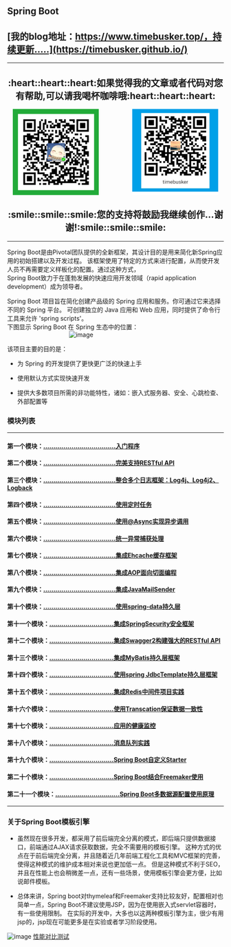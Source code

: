 ## Spring Boot
## [我的blog地址：https://www.timebusker.top/，持续更新.....](https://timebusker.github.io/)

-----------------

<h2 align="center">:heart::heart::heart:如果觉得我的文章或者代码对您有帮助,可以请我喝杯咖啡哦:heart::heart::heart:</h2>
<div  align="center">    
  <img src="https://raw.githubusercontent.com/timebusker/timebusker.github.io/master/mine/wxpay.png?raw=true" width = "200" height = "200" alt="WXPAY" align=center />
  &nbsp;&nbsp;&nbsp;&nbsp;&nbsp;&nbsp;&nbsp;&nbsp;&nbsp;&nbsp;&nbsp;&nbsp;&nbsp;&nbsp;&nbsp;&nbsp;&nbsp;&nbsp;
  <img src="https://raw.githubusercontent.com/timebusker/timebusker.github.io/master/mine/alipay.png?raw=true" width = "200" height = "200" alt="ALIPAY" align=center />
</div>  
<h2 align="center">:smile::smile::smile:您的支持将鼓励我继续创作...谢谢!:smile::smile::smile:</h2>

-----------------


Spring Boot是由Pivotal团队提供的全新框架，其设计目的是用来简化新Spring应用的初始搭建以及开发过程。
该框架使用了特定的方式来进行配置，从而使开发人员不再需要定义样板化的配置。通过这种方式，  
Spring Boot致力于在蓬勃发展的快速应用开发领域（rapid application development）成为领导者。  

Spring Boot 项目旨在简化创建产品级的 Spring 应用和服务。你可通过它来选择不同的 Spring 平台。
可创建独立的 Java 应用和 Web 应用，同时提供了命令行工具来允许 'spring scripts'。  
下图显示 Spring Boot 在 Spring 生态中的位置：  
&emsp;&emsp;&emsp;&emsp;&emsp;&emsp;&emsp;&emsp;&emsp;&emsp;
![image](https://github.com/timebusker/spring-boot/raw/master/static/logo.png?raw=true)

该项目主要的目的是：

+ 为 Spring 的开发提供了更快更广泛的快速上手

+ 使用默认方式实现快速开发

+ 提供大多数项目所需的非功能特性，诸如：嵌入式服务器、安全、心跳检查、外部配置等

### 模块列表
----
#### 第一个模块：[....................................入门程序](https://github.com/timebusker/spring-boot/tree/master/spring-boot-1-QuickStart/)

#### 第二个模块：[....................................完美支持RESTful API](https://github.com/timebusker/spring-boot/tree/master/spring-boot-2-RESTful/)

#### 第三个模块：[....................................整合多个日志框架：Log4j、Log4j2、Logback](https://github.com/timebusker/spring-boot/tree/master/spring-boot-3-logs/)

#### 第四个模块：[....................................使用定时任务](https://github.com/timebusker/spring-boot/tree/master/spring-boot-4-Scheduled/)

#### 第五个模块：[....................................使用@Async实现异步调用](https://github.com/timebusker/spring-boot/tree/master/spring-boot-5-Async/)

#### 第六个模块：[....................................统一异常捕获处理](https://github.com/timebusker/spring-boot/tree/master/spring-boot-6-GlobalException/)

#### 第七个模块：[....................................集成Ehcache缓存框架](https://github.com/timebusker/spring-boot/tree/master/spring-boot-7-EhCache/)

#### 第八个模块：[....................................集成AOP面向切面编程](https://github.com/timebusker/spring-boot/tree/master/spring-boot-8-AOP/)

#### 第九个模块：[....................................集成JavaMailSender](https://github.com/timebusker/spring-boot/tree/master/spring-boot-9-JavaMailSender/)

#### 第十个模块：[....................................使用spring-data持久层](https://github.com/timebusker/spring-boot/tree/master/spring-boot-10-SpringData/)

#### 第十一个模块：[................................集成SpringSecurity安全框架](https://github.com/timebusker/spring-boot/tree/master/spring-boot-11-SpringSecurity/)

#### 第十二个模块：[................................集成Swagger2构建强大的RESTful API](https://github.com/timebusker/spring-boot/tree/master/spring-boot-12-Swagger2/)

#### 第十三个模块：[................................集成MyBatis持久层框架](https://github.com/timebusker/spring-boot/tree/master/spring-boot-13-MyBatis/)

#### 第十四个模块：[................................使用spring JdbcTemplate持久层框架](https://github.com/timebusker/spring-boot/tree/spring-boot-14-JdbcTemplate/)

#### 第十五个模块：[................................集成Redis中间件项目实践](https://github.com/timebusker/spring-boot/tree/master/spring-boot-15-Redis/)

#### 第十六个模块：[................................使用Transcation保证数据一致性](https://github.com/timebusker/spring-boot/tree/master/spring-boot-16-Transcation/)

#### 第十七个模块：[................................应用的健康监控](https://github.com/timebusker/spring-boot/tree/master/spring-boot-17-monitor/)

#### 第十八个模块：[................................消息队列实践](https://github.com/timebusker/spring-boot/tree/master/spring-boot-18-MQ/)

#### 第十九个模块：[................................Spring Boot自定义Starter](https://github.com/timebusker/spring-boot/tree/master/spring-boot-19-Definition-Starter/)

#### 第二十个模块：[................................Spring Boot结合Freemaker使用](https://github.com/timebusker/spring-boot/tree/master/spring-boot-20-Freemarker/)

#### 第二十一个模块：[................................Spring Boot多数据源配置使用原理](https://github.com/timebusker/spring-boot/tree/master/spring-boot-21-MultiDataSource/)

----  

### 关于Spring Boot模板引擎   
- 虽然现在很多开发，都采用了前后端完全分离的模式，即后端只提供数据接口，前端通过AJAX请求获取数据，完全不需要用的模板引擎。
这种方式的优点在于前后端完全分离，并且随着近几年前端工程化工具和MVC框架的完善，使得这种模式的维护成本相对来说也更加低一点。
但是这种模式不利于SEO，并且在性能上也会稍微差一点，还有一些场景，使用模板引擎会更方便，比如说邮件模板。   

- 总体来讲，Spring boot对thymeleaf和Freemaker支持比较友好，配置相对也简单一点，Spring Boot不建议使用JSP，因为在使用嵌入式servlet容器时，有一些使用限制。
在实际的开发中，大多也以这两种模板引擎为主，很少有用jsp的，jsp现在可能更多是在实验或者学习阶段使用。   

![image](https://github.com/timebusker/spring-boot/raw/master/static/111111.png?raw=true)
[性能对比测试](https://github.com/jreijn/spring-comparing-template-engines)
